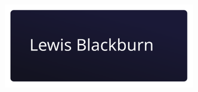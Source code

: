 <div align="center">
  <a href="https://lewisb.cloud">
    <img src="https://github.com/lewisblackburn/lewisblackburn/blob/main/rain-logo.svg?sanitize=true">
  </a>
</div>
